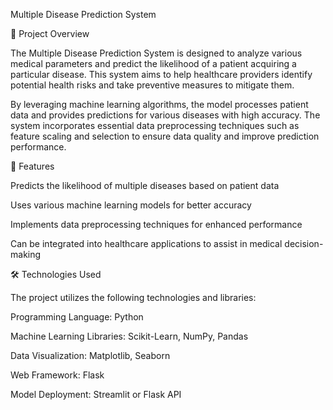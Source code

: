 Multiple Disease Prediction System

🚀 Project Overview

The Multiple Disease Prediction System is designed to analyze various medical parameters and predict the likelihood of a patient acquiring a particular disease. This system aims to help healthcare providers identify potential health risks and take preventive measures to mitigate them.

By leveraging machine learning algorithms, the model processes patient data and provides predictions for various diseases with high accuracy. The system incorporates essential data preprocessing techniques such as feature scaling and selection to ensure data quality and improve prediction performance.

🎯 Features

Predicts the likelihood of multiple diseases based on patient data

Uses various machine learning models for better accuracy

Implements data preprocessing techniques for enhanced performance

Can be integrated into healthcare applications to assist in medical decision-making

🛠️ Technologies Used

The project utilizes the following technologies and libraries:

Programming Language: Python

Machine Learning Libraries: Scikit-Learn, NumPy, Pandas

Data Visualization: Matplotlib, Seaborn

Web Framework: Flask

Model Deployment: Streamlit or Flask API
